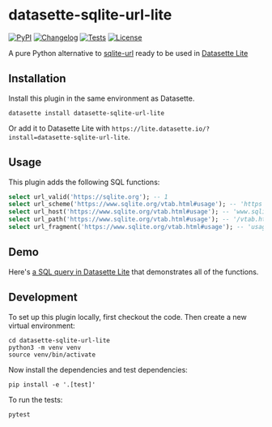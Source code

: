 # datasette-sqlite-url-lite

[![PyPI](https://img.shields.io/pypi/v/datasette-sqlite-url-lite.svg)](https://pypi.org/project/datasette-sqlite-url-lite/)
[![Changelog](https://img.shields.io/github/v/release/simonw/datasette-sqlite-url-lite?include_prereleases&label=changelog)](https://github.com/simonw/datasette-sqlite-url-lite/releases)
[![Tests](https://github.com/simonw/datasette-sqlite-url-lite/workflows/Test/badge.svg)](https://github.com/simonw/datasette-sqlite-url-lite/actions?query=workflow%3ATest)
[![License](https://img.shields.io/badge/license-Apache%202.0-blue.svg)](https://github.com/simonw/datasette-sqlite-url-lite/blob/main/LICENSE)

A pure Python alternative to [sqlite-url](https://github.com/asg017/sqlite-url) ready to be used in [Datasette Lite](https://lite.datasette.io/)

## Installation

Install this plugin in the same environment as Datasette.

    datasette install datasette-sqlite-url-lite

Or add it to Datasette Lite with `https://lite.datasette.io/?install=datasette-sqlite-url-lite`.

## Usage

This plugin adds the following SQL functions:

```sql
select url_valid('https://sqlite.org'); -- 1
select url_scheme('https://www.sqlite.org/vtab.html#usage'); -- 'https'
select url_host('https://www.sqlite.org/vtab.html#usage'); -- 'www.sqlite.org'
select url_path('https://www.sqlite.org/vtab.html#usage'); -- '/vtab.html'
select url_fragment('https://www.sqlite.org/vtab.html#usage'); -- 'usage'
```
## Demo

Here's [a SQL query in Datasette Lite](https://lite.datasette.io/?memory=1&install=datasette-sqlite-url-lite#/_memory?sql=select+'url_valid()'+as+fn%2C+url_valid(%3Aurl)+as+result%0Aunion+all%0Aselect+'url_scheme()'%2C+url_scheme(%3Aurl)%0Aunion+all%0Aselect+'url_host()'%2C+url_host(%3Aurl)%0Aunion+all%0Aselect+'url_path()'%2C+url_path(%3Aurl)%0Aunion+all%0Aselect+'url_fragment()'%2C+url_fragment(%3Aurl)%3B&url=https%3A%2F%2Fwww.sqlite.org%2Fvtab.html%23usage) that demonstrates all of the functions.

## Development

To set up this plugin locally, first checkout the code. Then create a new virtual environment:

    cd datasette-sqlite-url-lite
    python3 -m venv venv
    source venv/bin/activate

Now install the dependencies and test dependencies:

    pip install -e '.[test]'

To run the tests:

    pytest
